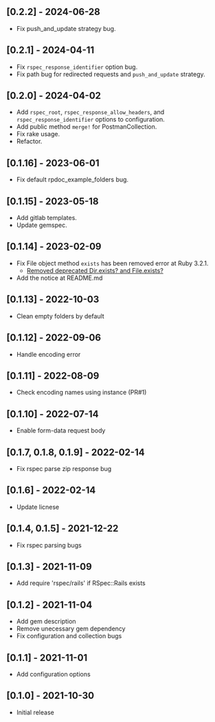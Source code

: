 ## [0.2.2] - 2024-06-28
- Fix push_and_update strategy bug.

## [0.2.1] - 2024-04-11
- Fix `rspec_response_identifier` option bug.
- Fix path bug for redirected requests and `push_and_update` strategy.

## [0.2.0] - 2024-04-02
- Add `rspec_root`, `rspec_response_allow_headers`, and `rspec_response_identifier` options to configuration.
- Add public method `merge!` for PostmanCollection.
- Fix rake usage.
- Refactor.

## [0.1.16] - 2023-06-01
- Fix default rpdoc_example_folders bug.

## [0.1.15] - 2023-05-18
- Add gitlab templates.
- Update gemspec.

## [0.1.14] - 2023-02-09
- Fix File object method `exists` has been removed error at Ruby 3.2.1.
    - [Removed deprecated Dir.exists? and File.exists?](https://github.com/ruby/ruby/commit/bf97415c02b11a8949f715431aca9eeb6311add2)   
- Add the notice at README.md

## [0.1.13] - 2022-10-03
- Clean empty folders by default

## [0.1.12] - 2022-09-06
- Handle encoding error

## [0.1.11] - 2022-08-09
- Check encoding names using instance (PR#1)

## [0.1.10] - 2022-07-14
- Enable form-data request body

## [0.1.7, 0.1.8, 0.1.9] - 2022-02-14
- Fix rspec parse zip response bug

## [0.1.6] - 2022-02-14
- Update licnese

## [0.1.4, 0.1.5] - 2021-12-22
- Fix rspec parsing bugs

## [0.1.3] - 2021-11-09
- Add require 'rspec/rails' if RSpec::Rails exists

## [0.1.2] - 2021-11-04
- Add gem description
- Remove unecessary gem dependency
- Fix configuration and collection bugs

## [0.1.1] - 2021-11-01
- Add configuration options

## [0.1.0] - 2021-10-30
- Initial release
